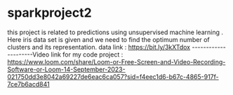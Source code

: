 # sparkproject2
this project is related to predictions using unsupervised machine learning .
Here iris data set is given and we need to find the optimum number of clusters and its representation.
data link : https://bit.ly/3kXTdox
---------------------Video link for my code project : 
https://www.loom.com/share/Loom-or-Free-Screen-and-Video-Recording-Software-or-Loom-14-September-2023-021750dd3e8042a69227de6eac6ca057?sid=f4eec1d6-b67c-4865-917f-7ce7b6acd841
